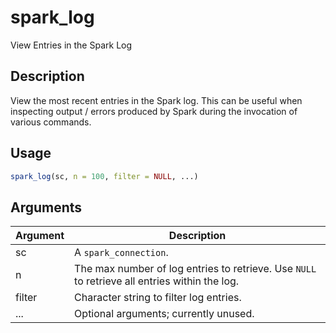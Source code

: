# spark_log


View Entries in the Spark Log




## Description

View the most recent entries in the Spark log. This can be useful when
inspecting output / errors produced by Spark during the invocation of
various commands.





## Usage
```r
spark_log(sc, n = 100, filter = NULL, ...)
```




## Arguments


Argument      |Description
------------- |----------------
sc | A ``spark_connection``.
n | The max number of log entries to retrieve. Use ``NULL`` to retrieve all entries within the log.
filter | Character string to filter log entries.
... | Optional arguments; currently unused.






